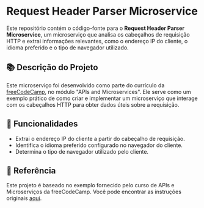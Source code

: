 # Request Header Parser Microservice

Este repositório contém o código-fonte para o **Request Header Parser Microservice**, um microserviço que analisa os cabeçalhos de requisição HTTP e extrai informações relevantes, como o endereço IP do cliente, o idioma preferido e o tipo de navegador utilizado.

## 📚 Descrição do Projeto

Este microserviço foi desenvolvido como parte do currículo da [freeCodeCamp](https://www.freecodecamp.org/), no módulo "APIs and Microservices". Ele serve como um exemplo prático de como criar e implementar um microserviço que interage com os cabeçalhos HTTP para obter dados úteis sobre a requisição.

## 🚀 Funcionalidades

- Extrai o endereço IP do cliente a partir do cabeçalho de requisição.
- Identifica o idioma preferido configurado no navegador do cliente.
- Determina o tipo de navegador utilizado pelo cliente.

## 📖 Referência

Este projeto é baseado no exemplo fornecido pelo curso de APIs e Microserviços da freeCodeCamp. Você pode encontrar as instruções originais [aqui](https://www.freecodecamp.org/learn/apis-and-microservices/apis-and-microservices-projects/request-header-parser-microservice).
